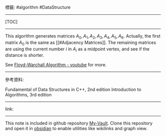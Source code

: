 標籤: #algorithm #DataStructure 

---

[TOC]

---

This algorithm generates matrices $A_0, A_1, A_2, A_3, A_4, A_5, A_6$. Actually, the first matrix $A_0$ is the same as [[#Adjacency Matrices]]. The remaining matrices are using the current number $i$ in $A_i$ as a midpoint vertex, and see if the distance is shorter.

See [Floyd-Warchall Algorithm - youtube](https://youtu.be/oNI0rf2P9gE) for more.

---

參考資料:

Fundamental of Data Structures in C++, 2nd edition
Introduction to Algorithms, 3rd edition

---

link:


---

This note is included in github repository [My-Vault](https://github.com/LittleD3092/My-Vault.git). Clone this repository and open it in [obsidian](https://obsidian.md/) to enable utilities like wikilinks and graph view.